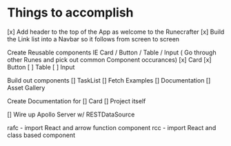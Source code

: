 # Things to accomplish

[x] Add header to the top of the App as welcome to the Runecrafter
[x] Build the Link list into a Navbar so it follows from screen to screen 

Create Reusable components IE Card / Button / Table / Input ( Go through other Runes and pick out common Component occurances)
    [x] Card
    [x] Button
    [ ] Table
    [ ] Input

Build out components
    [] TaskList
    [] Fetch Examples
    [] Documentation
    [] Asset Gallery

Create Documentation for 
    [] Card
    [] Project itself 

[] Wire up Apollo Server w/ RESTDataSource 


rafc - import React and arrow function component
rcc - import React and class based component
